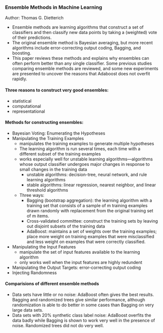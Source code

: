 ### Ensemble Methods in Machine Learning

Author: Thomas G. Dietterich

 - Ensemble methods are learning algorithms that construct a set of classifiers and then classify new data points by taking a (weighted) vote of their predictions. 
 - The original ensemble method is Bayesian averaging, but more recent algorithms include error-correcting output coding, Bagging, and boosting. 
 - This paper reviews these methods and explains why ensembles can often perform better than any single classifier. Some previous studies comparing ensemble methods are reviewed, and some new experiments are presented to uncover the reasons that Adaboost does not overfit rapidly.

#### Three reasons to construct very good ensembles:
 - statistical
 - computational
 - representational

#### Methods for constructing ensembles:
 - Bayesian Voting: Enumerating the Hypotheses
 - Manipulating the Training Examples
   - manipulates the training examples to generate multiple hypotheses
   - The learning algorithm is run several times, each time with a different subset of the training examples
   - works especially well for unstable learning algorithms—algorithms whose output classifier undergoes major changes in response to small changes in the training data
     - unstable algorithms: decision-tree, neural network, and rule learning algorithms
     - stable algorithms: linear regression, nearest neighbor, and linear threshold algorithms
   - Three ways:
     - Bagging (bootstrap aggregation): the learning algorithm with a training set that consists of a sample of m training examples drawn randomly with replacement from the original training set of m items.
     - Cross-validated committee: construct the training sets by leaving out disjoint subsets of the training data
     - AdaBoost: maintains a set of weights over the training examples; place more weight on training examples that were misclassified and less weight on examples that were correctly classified.
 - Manipulating the Input Features
   - manipulate the set of input features available to the learning algorithm
   - only works well when the input features are highly redundent
 - Manipulating the Output Targets: error-correcting output coding
 - Injecting Randomness

#### Comparisions of different ensemble methods
 - Data sets have little or no noise: AdaBoost often gives the best results. Bagging and randomized trees give similar performance, although randomization is able to do better in some cases than Bagging on very large data sets.
 - Data sets with 20% synthetic class label noise: AdaBoost overfits the data badly while Bagging is shown to work very well in the presence of noise. Randomized trees did not do very well.